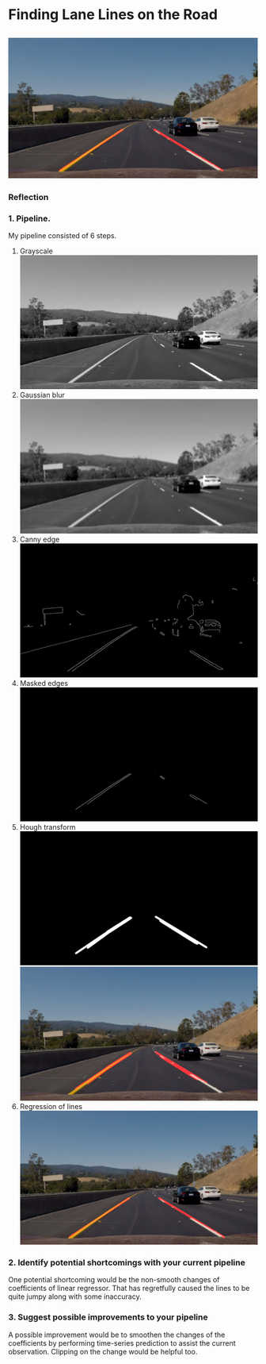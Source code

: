 # **Finding Lane Lines on the Road** 
![image](resources/regressed_lines.png)
---

### Reflection

### 1. Pipeline.

My pipeline consisted of 6 steps.

1. Grayscale
![image](resources/gray_scale.png)
2. Gaussian blur
![image](resources/gaussian_blur.png)
3. Canny edge
![image](resources/canny_edge.png)
4. Masked edges
![image](resources/masked_edges.png)
5. Hough transform
![image](resources/hough_transform.png)
![image](resources/output.png)
6. Regression of lines
![image](resources/regressed_lines.png)

### 2. Identify potential shortcomings with your current pipeline


One potential shortcoming would be the non-smooth changes of coefficients of linear regressor. 
That has regretfully caused the lines to be quite jumpy along with some inaccuracy.


### 3. Suggest possible improvements to your pipeline

A possible improvement would be to smoothen the changes of the coefficients by performing time-series prediction to 
assist the current observation. Clipping on the change would be helpful too.